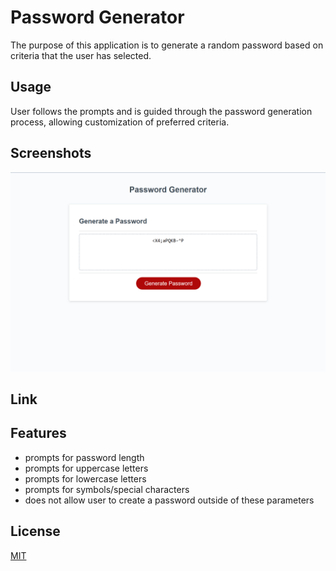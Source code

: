 
# Password Generator

The purpose of this application is to generate a random password based on criteria that the user has selected. 


## Usage

User follows the prompts and is guided through the password generation process, allowing customization of preferred criteria.



## Screenshots

![App Screenshot](./assets/images/PassGen.png)

## Link


## Features

- prompts for password length
- prompts for uppercase letters
- prompts for lowercase letters
- prompts for symbols/special characters
- does not allow user to create a password outside of these parameters



## License

[MIT](https://choosealicense.com/licenses/mit/)


